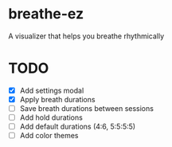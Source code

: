 # breathe-ez
 A visualizer that helps you breathe rhythmically

# TODO
- [x] Add settings modal
- [x] Apply breath durations
- [ ] Save breath durations between sessions
- [ ] Add hold durations
- [ ] Add default durations (4:6, 5:5:5:5)
- [ ] Add color themes